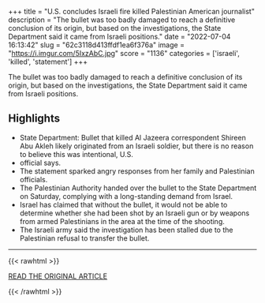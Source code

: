 +++
title = "U.S. concludes Israeli fire killed Palestinian American journalist"
description = "The bullet was too badly damaged to reach a definitive conclusion of its origin, but based on the investigations, the State Department said it came from Israeli positions."
date = "2022-07-04 16:13:42"
slug = "62c3118d413ffdf1ea6f376a"
image = "https://i.imgur.com/5IxzAbC.jpg"
score = "1136"
categories = ['israeli', 'killed', 'statement']
+++

The bullet was too badly damaged to reach a definitive conclusion of its origin, but based on the investigations, the State Department said it came from Israeli positions.

## Highlights

- State Department: Bullet that killed Al Jazeera correspondent Shireen Abu Akleh likely originated from an Israeli soldier, but there is no reason to believe this was intentional, U.S.
- official says.
- The statement sparked angry responses from her family and Palestinian officials.
- The Palestinian Authority handed over the bullet to the State Department on Saturday, complying with a long-standing demand from Israel.
- Israel has claimed that without the bullet, it would not be able to determine whether she had been shot by an Israeli gun or by weapons from armed Palestinians in the area at the time of the shooting.
- The Israeli army said the investigation has been stalled due to the Palestinian refusal to transfer the bullet.

---

{{< rawhtml >}}
  <p class="article-category">
    <a target="_blank" href="https://www.washingtonpost.com/world/2022/07/04/shireen-abu-akleh-bullet-israel/">READ THE ORIGINAL ARTICLE</a>
  </p>
{{< /rawhtml >}}
